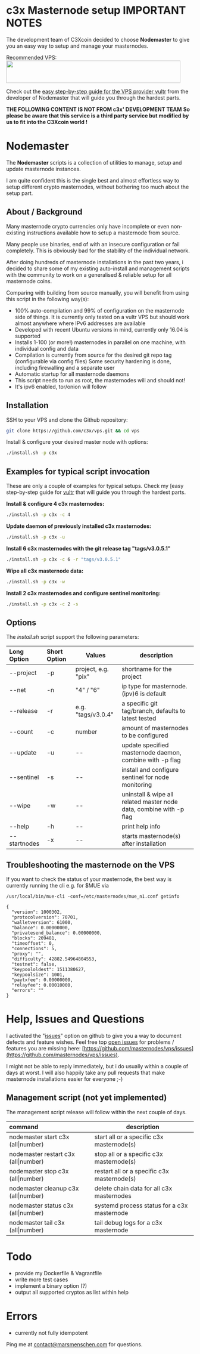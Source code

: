 # c3x Masternode setup IMPORTANT NOTES


The development team of C3Xcoin decided to choose **Nodemaster** to give you an easy way to setup and manage your masternodes.

Recommended VPS: <a href="https://www.vultr.com/"><img src="https://www.vultr.com/media/banner_2.png" width="468" height="60"></a>

Check out the [easy step-by-step guide for the VPS provider vultr](/docs/masternode_vps.md) from the developer of Nodemaster that will guide you through the hardest parts.



**THE FOLLOWING CONTENT IS NOT FROM c3x' DEVELOPMENT TEAM**
**So please be aware that this service is a third party service but modified by us to fit into the C3Xcoin world !**




# Nodemaster

The **Nodemaster** scripts is a collection of utilities to manage, setup and update masternode instances.

I am quite confident this is the single best and almost effortless way to setup different crypto masternodes, without bothering too much about the setup part.



## About / Background

Many masternode crypto currencies only have incomplete or even non-existing instructions available how to setup a masternode from source.

Many people use binaries, end of with an insecure configuration or fail completely. This is obviously bad for the stability of the individual network.

After doing hundreds of masternode installations in the past two years, i decided to share some of my existing auto-install and management scripts with the community to work on a generalised & reliable setup for all masternode coins.

Comparing with building from source manually, you will benefit from using this script in the following way(s):

* 100% auto-compilation and 99% of configuration on the masternode side of things. It is currently only tested on a vultr VPS but should work almost anywhere where IPv6 addresses are available
* Developed with recent Ubuntu versions in mind, currently only 16.04 is supported
* Installs 1-100 (or more!) masternodes in parallel on one machine, with individual config and data
* Compilation is currently from source for the desired git repo tag (configurable via config files)
  Some security hardening is done, including firewalling and a separate user
* Automatic startup for all masternode daemons
* This script needs to run as root, the masternodes will and should not!
* It's ipv6 enabled, tor/onion will follow

## Installation

SSH to your VPS and clone the Github repository:

```bash
git clone https://github.com/c3x/vps.git && cd vps
```

Install & configure your desired master node with options:

```bash
./install.sh -p c3x
```

## Examples for typical script invocation

These are only a couple of examples for typical setups. Check my [easy step-by-step guide for [vultr](/docs/masternode_vps.md) that will guide you through the hardest parts.

**Install & configure 4 c3x masternodes:**

```bash
./install.sh -p c3x -c 4
```

**Update daemon of previously installed c3x masternodes:**

```bash
./install.sh -p c3x -u
```

**Install 6 c3x masternodes with the git release tag "tags/v3.0.5.1"**

```bash
./install.sh -p c3x -c 6 -r "tags/v3.0.5.1"
```

**Wipe all c3x masternode data:**

```bash
./install.sh -p c3x -w
```

**Install 2 c3x masternodes and configure sentinel monitoring:**

```bash
./install.sh -p c3x -c 2 -s
```

## Options

The _install.sh_ script support the following parameters:

| Long Option  | Short Option | Values              | description                                                         |
| :----------- | :----------- | ------------------- | ------------------------------------------------------------------- |
| --project    | -p           | project, e.g. "pix" | shortname for the project                                           |
| --net        | -n           | "4" / "6"           | ip type for masternode. (ipv)6 is default                           |
| --release    | -r           | e.g. "tags/v3.0.4"  | a specific git tag/branch, defaults to latest tested                |
| --count      | -c           | number              | amount of masternodes to be configured                              |
| --update     | -u           | --                  | update specified masternode daemon, combine with -p flag            |
| --sentinel   | -s           | --                  | install and configure sentinel for node monitoring                  |
| --wipe       | -w           | --                  | uninstall & wipe all related master node data, combine with -p flag |
| --help       | -h           | --                  | print help info                                                     |
| --startnodes | -x           | --                  | starts masternode(s) after installation                             |

## Troubleshooting the masternode on the VPS

If you want to check the status of your masternode, the best way is currently running the cli e.g. for $MUE via

```
/usr/local/bin/mue-cli -conf=/etc/masternodes/mue_n1.conf getinfo

{
  "version": 1000302,
  "protocolversion": 70701,
  "walletversion": 61000,
  "balance": 0.00000000,
  "privatesend_balance": 0.00000000,
  "blocks": 209481,
  "timeoffset": 0,
  "connections": 5,
  "proxy": "",
  "difficulty": 42882.54964804553,
  "testnet": false,
  "keypoololdest": 1511380627,
  "keypoolsize": 1001,
  "paytxfee": 0.00000000,
  "relayfee": 0.00010000,
  "errors": ""
}
```

# Help, Issues and Questions

I activated the "[issues](https://github.com/masternodes/vps/issues)" option on github to give you a way to document defects and feature wishes. Feel free top [open issues](https://github.com/masternodes/vps/issues) for problems / features you are missing here: [https://github.com/masternodes/vps/issues](https://github.com/masternodes/vps/issues).

I might not be able to reply immediately, but i do usually within a couple of days at worst. I will also happily take any pull requests that make masternode installations easier for everyone ;-)


## Management script (not yet implemented)

The management script release will follow within the next couple of days.

| command                               | description                                  |
| :------------------------------------ | -------------------------------------------- |
| nodemaster start c3x (all\|number)   | start all or a specific c3x masternode(s)   |
| nodemaster restart c3x (all\|number) | stop all or a specific c3x masternode(s)    |
| nodemaster stop c3x (all\|number)    | restart all or a specific c3x masternode(s) |
| nodemaster cleanup c3x (all\|number) | delete chain data for all c3x masternodes   |
| nodemaster status c3x (all\|number)  | systemd process status for a c3x masternode |
| nodemaster tail c3x (all\|number)    | tail debug logs for a c3x masternode        |

# Todo

* provide my Dockerfile & Vagrantfile
* write more test cases
* implement a binary option (?)
* output all supported cryptos as list within help

# Errors

* currently not fully idempotent

Ping me at contact@marsmenschen.com for questions.
